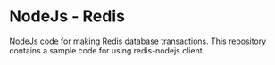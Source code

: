 # NodeJs - Redis

NodeJs code for making Redis database transactions. This repository contains a sample code for using redis-nodejs client.
